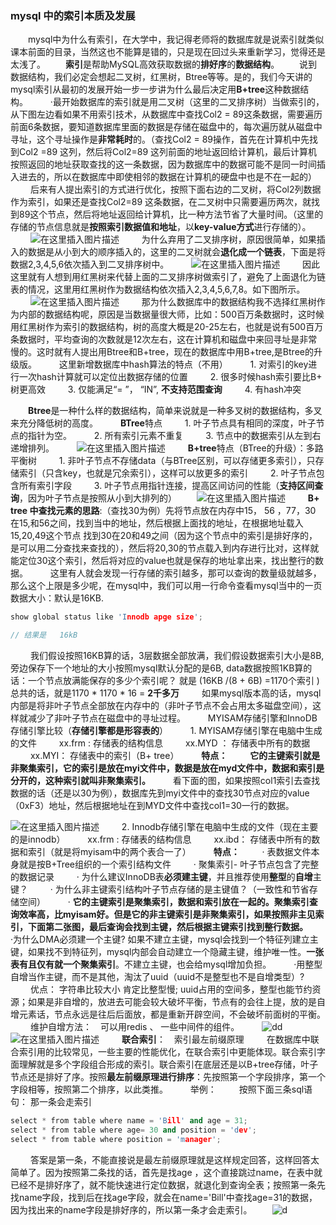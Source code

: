 ﻿###  mysql 中的索引本质及发展
　　mysql中为什么有索引，在大学中，我记得老师将的数据库就是说索引就类似课本前面的目录，当然这也不能算是错的，只是现在回过头来重新学习，觉得还是太浅了。
　　**索引**是帮助MySQL高效获取数据的**排好序**的**数据结构**。
  　　说到数据结构，我们必定会想起二叉树，红黑树，Btree等等。是的，我们今天讲的mysql索引从最初的发展开始一步一步讲为什么最后决定用**B+tree**这种数据结构。
  　　 ·最开始数据库的索引就是用二叉树（这里的二叉排序树）当做索引的，从下图左边看如果不用索引技术，从数据库中查找Col2 = 89这条数据，需要遍历前面6条数据，要知道数据库里面的数据是存储在磁盘中的，每次遍历就从磁盘中寻址，这个寻址操作是**非常耗时**的。（查找Col2 = 89操作，首先在计算机中先找到Col2 =89 这列，然后将Col2=89 这列前面的地址返回给计算机，最后计算机按照返回的地址获取查找的这一条数据，因为数据库中的数据可能不是同一时间插入进去的，所以在数据库中即使相邻的数据在计算机的硬盘中也是不在一起的）
  　　 后来有人提出索引的方式进行优化，按照下面右边的二叉树，将Col2列数据作为索引，如果还是查找Col2=89 这条数据，在二叉树中只需要遍历两次，就找到89这个节点，然后将地址返回给计算机，比一种方法节省了大量时间。（这里的存储的节点信息就是**按照索引数据值和地址**，以**key-value方式**进行存储的）。
  　　 ![在这里插入图片描述](https://img-blog.csdnimg.cn/20210122150205179.png?x-oss-process=image/watermark,type_ZmFuZ3poZW5naGVpdGk,shadow_10,text_aHR0cHM6Ly9ibG9nLmNzZG4ubmV0L3FxXzM5NDg2MDI3,size_16,color_FFFFFF,t_70)
  　　 为什么弃用了二叉排序树，原因很简单，如果插入的数据是从小到大的顺序插入的，这里的二叉树就会**退化成一个链表**，下面是将数据2,3,4,5,6依次插入到二叉排序树中。
  　　 ![在这里插入图片描述](https://img-blog.csdnimg.cn/20210122153649186.png)
  　　 因此这里就有人想到用红黑树来代替上面的二叉排序树做索引了，避免了上面退化为链表的情况，这里用红黑树作为数据结构依次插入2,3,4,5,6,7,8。如下图所示。
  　　 ![在这里插入图片描述](https://img-blog.csdnimg.cn/20210122154045278.png?x-oss-process=image/watermark,type_ZmFuZ3poZW5naGVpdGk,shadow_10,text_aHR0cHM6Ly9ibG9nLmNzZG4ubmV0L3FxXzM5NDg2MDI3,size_16,color_FFFFFF,t_70)
  　　 那为什么数据库中的数据结构我不选择红黑树作为内部的数据结构呢，原因是当数据量很大师，比如：500百万条数据时，这时候用红黑树作为索引的数据结构，树的高度大概是20-25左右，也就是说有500百万条数据时，平均查询的次数就是12次左右，这在计算机和磁盘中来回寻址是非常慢的。这时就有人提出用Btree和B+tree，现在的数据库中用B+tree,是Btree的升级版。
  　　 这里新增数据库中hash算法的特点（不用）
  　　 1. 对索引的key进行一次hash计算就可以定位出数据存储的位置
  　　 2. 很多时候hash索引要比B+ 树更高效
  　　 3. 仅能满足“= ”， “IN”, **不支持范围查询**
  　　 4. 有hash冲突

　　**Btree**是一种什么样的数据结构，简单来说就是一种多叉树的数据结构，多叉来充分降低树的高度。
  　　 **BTree**特点
  　　 1. 叶子节点具有相同的深度，叶子节点的指针为空。
  　　 2. 所有索引元素不重复
  　　 3. 节点中的数据索引从左到右递增排列。
  　　 ![在这里插入图片描述](https://img-blog.csdnimg.cn/20210122182807107.png?x-oss-process=image/watermark,type_ZmFuZ3poZW5naGVpdGk,shadow_10,text_aHR0cHM6Ly9ibG9nLmNzZG4ubmV0L3FxXzM5NDg2MDI3,size_16,color_FFFFFF,t_70)
  　　 **B+tree**特点（BTree的升级）：多路平衡树
  　　 1. 非叶子节点不存储data（与BTree区别，可以存储更多索引），只存储索引（只含key，也就是冗余索引），这样可以放更多的索引
  　　 2. 叶子节点包含所有索引字段
  　　 3. 叶子节点用指针连接，提高区间访问的性能（**支持区间查询**，因为叶子节点是按照从小到大排列的）
  　　![在这里插入图片描述](https://img-blog.csdnimg.cn/20210122183650353.png?x-oss-process=image/watermark,type_ZmFuZ3poZW5naGVpdGk,shadow_10,text_aHR0cHM6Ly9ibG9nLmNzZG4ubmV0L3FxXzM5NDg2MDI3,size_16,color_FFFFFF,t_70)
  　　 **B+ tree 中查找元素的思路**:（查找30为例）先将节点放在内存中15， 56  ，77，30 在15,和56之间，找到当中的地址，然后根据上面找的地址，在根据地址载入15,20,49这个节点 找到30在20和49之间（因为这个节点中的索引是排好序的，是可以用二分查找来查找的），然后将20,30的节点载入到内存进行比对，这样就能定位30这个索引，然后将对应的value也就是保存的地址拿出来，找出整行的数据。
  　　 这里有人就会发现一行存储的索引越多，那可以查询的数量级就越多，那么这个上限是多少呢，在mysql中，我们可以用一行命令查看mysql当中的一页数据大小：默认是16KB.
```cpp
show global status like 'Innodb apge size';

// 结果是   16kB
```
  　　 我们假设按照16KB算的话，3层数据全部放满，我们假设数据索引大小是8B, 旁边保存下一个地址的大小按照mysql默认分配的是6B, data数据按照1KB算的话：一个节点放满能保存的多少个索引呢？ 就是 (16KB /(8 + 6B) =1170个索引 ) 总共的话，就是1170 * 1170 * 16 = **2千多万**
  　　 如果mysql版本高的话，mysql内部是将非叶子节点全部放在内存中的（非叶子节点不会占用太多磁盘空间），这样就减少了非叶子节点在磁盘中的寻址过程。
  　　 MYISAM存储引擎和InnoDB存储引擎比较（**存储引擎都是形容表的**）
  　　 1. MYISAM存储引擎在电脑中生成的文件
  　　  xx.frm :   存储表的结构信息
  　　  xx.MYD ： 存储表中所有的数据
  　　  xx.MYI： 存储表中的索引（B+ tree）
  　　  **特点：**
  　　  **它的主键索引就是非聚集索引，它的索引是放在myi文件中，数据是放在myd文件中，数据和索引是分开的，这种索引就叫非聚集索引。**
  　　  看下面的图，如果按照col1索引去查找数据的话（还是以30为例），数据库先到myi文件中的查找30节点对应的value（0xF3）地址，然后根据地址在到MYD文件中查找col1=30一行的数据。

![在这里插入图片描述](https://img-blog.csdnimg.cn/20210122193420917.png?x-oss-process=image/watermark,type_ZmFuZ3poZW5naGVpdGk,shadow_10,text_aHR0cHM6Ly9ibG9nLmNzZG4ubmV0L3FxXzM5NDg2MDI3,size_16,color_FFFFFF,t_70)
  　　 2. Innodb存储引擎在电脑中生成的文件（现在主要的是innodb）
  　　  xx.frm :   存储表的结构信息
  　　  xx.ibd： 存储表中所有的数据和索引（就是将myisam中的两个表合一了）
  　　  **特点：** 
  　　  · 表数据文件本身就是按B+Tree组织的一个索引结构文件
  　　  · 聚集索引- 叶子节点包含了完整的数据记录
  　　  	· 为什么建议InnoDB表**必须建主键**，并且推荐使用**整型**的**自增**主键？
  　　  	· 为什么非主键索引结构叶子节点存储的是主键值？（一致性和节省存储空间）
  　　  	· **它的主键索引是聚集索引，数据和索引放在一起的。聚集索引查询效率高，比myisam好。但是它的非主键索引是非聚集索引，如果按照非主见索引，下面第二张图，最后查询会找到主键，然后根据主键索引找到整行数据。**
  　　  	·为什么DMA必须建一个主键?     如果不建立主键，mysql会找到一个特征列建立主键，如果找不到特征列，mysql内部会自动建立一个隐藏主键，维护唯一性。**一张表有且仅有就一个聚集索引**。不建立主键，也会给mysql增加负担。
  　　 ·用整型自增当作主键，而不是其他，淘汰了uuid（uuid不是整型也不是自增类型）?
  　　  优点： 字符串比较大小 肯定比整型慢;  uuid占用的空间多，整型也能节约资源；如果是非自增的，放进去可能会较大破坏平衡，节点有的会往上提，放的是自增元素话，节点永远是往后后面放，都是重新开辟空间，不会破坏前面树的平衡。
  　　  维护自增方法：　可以用redis 、 一些中间件的组件。
  　　 ![dd](https://img-blog.csdnimg.cn/20210122195435935.png?x-oss-process=image/watermark,type_ZmFuZ3poZW5naGVpdGk,shadow_10,text_aHR0cHM6Ly9ibG9nLmNzZG4ubmV0L3FxXzM5NDg2MDI3,size_16,color_FFFFFF,t_70)![在这里插入图片描述](https://img-blog.csdnimg.cn/20210122200331628.png?x-oss-process=image/watermark,type_ZmFuZ3poZW5naGVpdGk,shadow_10,text_aHR0cHM6Ly9ibG9nLmNzZG4ubmV0L3FxXzM5NDg2MDI3,size_16,color_FFFFFF,t_70)
  　　 **联合索引**：　索引最左前缀原理
  　　 在数据库中联合索引用的比较常见，一些主要的性能优化，在联合索引中更能体现。联合索引字面理解就是多个字段组合形成的索引。联合索引在底层还是以B+tree存储，叶子节点还是排好了序。按照**最左前缀原理进行排序**：先按照第一个字段排序，第一个字段相等，按照第二个排序，以此类推。
  　　 举例：
  　　 按照下面三条sql语句： 那一条会走索引
  ```cpp
select * from table where name = 'Bill' and age = 31;
select * from table where age= 30 and position = 'dev';
select * from table where position = 'manager';
```
  　　 答案是第一条，不能直接说是最左前缀原理就是这样规定回答，这样回答太简单了。因为按照第二条找的话，首先是找age ，这个直接跳过name，在表中就已经不是排好序了，就不能快速进行定位数据，就退化到查询全表；按照第一条先找name字段，找到后在找age字段，就会在name='Bill'中查找age=31的数据，因为找出来的name字段是排好序的，所以第一条才会走索引。  　　![d](https://img-blog.csdnimg.cn/20210122204638954.png?x-oss-process=image/watermark,type_ZmFuZ3poZW5naGVpdGk,shadow_10,text_aHR0cHM6Ly9ibG9nLmNzZG4ubmV0L3FxXzM5NDg2MDI3,size_16,color_FFFFFF,t_70)
 
